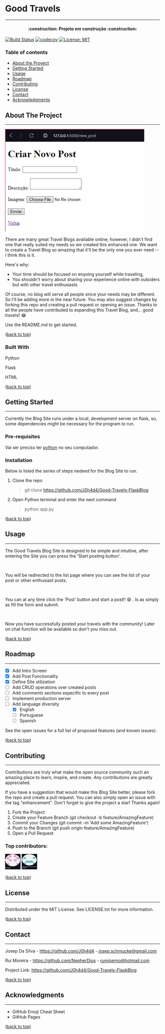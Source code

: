 # Good Travels

---

<h4 align="center"> 
    :construction:  Projeto em construção  :construction:
</h4>

[![Build Status](https://cdn.prod.website-files.com/5e0f1144930a8bc8aace526c/65dd9eb5aaca434fac4f1c7c_Build-Passing-brightgreen.svg)]()
[![codecov](https://cdn.prod.website-files.com/5e0f1144930a8bc8aace526c/65dd9eb5aaca434fac4f1c31_Coverage-83%2525-yellow.svg)]()
[![License: MIT](https://cdn.prod.website-files.com/5e0f1144930a8bc8aace526c/65dd9eb5aaca434fac4f1c34_License-MIT-blue.svg)](/LICENSE.txt)

### Table of contents

- [About the Proyect](#about-the-project)
- [Getting Started](#getting-started)
- [Usage](#usage)
- [Roadmap](#roadmap)
- [Contributing](#contributing)
- [License](#license)
- [Contact](#contact)
- [Acknowledgments](#acknowledgments)


## About The Project

---

![Flask Blog Site](/static/imgs/FlaskBlog.png)

There are many great Travel Blogs available online; however, I didn't find one that really suited my needs so we created this enhanced one. We want to create a Travel Blog so amazing that it'll be the only one you ever need -- I think this is it.

Here's why:

- Your time should be focused on enyoing yourself while traveling, 
- You shouldn't worry about sharing  your experience online with outsiders but with other travel enthusiasts

Of course, no blog will serve all people since your needs may be different. So I'll be adding more in the near future. You may also suggest changes by forking this repo and creating a pull request or opening an issue. Thanks to all the people have contributed to expanding this Travel Blog, and... good travels! :joy:

Use the README.md to get started.

([back to top](#good-travels))

### Built With

Python

Flask

HTML

([back to top](#good-travels))

## Getting Started

---

Currently the Blog Site runs under a local, development server on flask, so, some dependencies might be necessary for the program to run.

### Pre-requisites

Vai ser preciso ter [python](https://www.python.org/downloads/release/python-3125/) no seu computador.


### Installation
Below is listed the series of steps nedeed for the Blog Site to run.

1. Clone the repo

    >git clone https://github.com/J0h4d4/Good-Travels-FlaskBlog

2. Open Python terminal and enter the next command

    >python app.py
   
([back to top](#good-travels))

## Usage 

---

The Good Travels Blog Site is designed to be simple and intuitive, after entering the Site you can press the 'Start posting button'.

![]()

You will be redirected to the list page where you can see the list of your post or other enthusiast posts.

![]()

You can at any time click the 'Post' button and start a post!! :smile: . Is as simply as fill the form and submit.

![]()

Now you have successfully posted your travels with the community! Later on chat function will be available so don't you miss out.


([back to top](#good-travels))

## Roadmap

---

-  [X] Add Intro Screen
-  [X] Add Post Functionality
-  [X] Define Site stilization
-  [ ] Add CRUD operations over created posts
-  [ ] Add comments sections especific to every post
-  [ ] Implement production server
-  [ ] Add language diversity
  -  [X] English
  -  [ ] Portuguese
  -  [ ] Spanish

See the open issues for a full list of proposed features (and known issues).

([back to top](#good-travels))

## Contributing

---

Contributions are truly what make the open source community such an amazing place to learn, inspire, and create. Any contributions are greatly appreciated.

If you have a suggestion that would make this Blog Site better, please fork the repo and create a pull request. You can also simply open an issue with the tag "enhancement". Don't forget to give the project a star! Thanks again!

1. Fork the Project
2. Create your Feature Branch (git checkout -b feature/AmazingFeature)
3. Commit your Changes (git commit -m 'Add some AmazingFeature')
4. Push to the Branch (git push origin feature/AmazingFeature)
5. Open a Pull Request

### Top contributors:

![RM](/static/imgs/rm.png)
![JD](/static/imgs/js.png)

([back to top](#good-travels))

## License

---

Distributed under the MIT License. See LICENSE.txt for more information.

([back to top](#good-travels))

## Contact

---

Josep Da Silva - <https://github.com/J0h4d4> - [josep.schmucke@gmail.com](josep.schmucke@gmail.com)

Rui Moreira - <https://github.com/NepherDios> - [rumipemo@hotmail.com](rumipemo@hotmail.com)

Project Link: <https://github.com/J0h4d4/Good-Travels-FlaskBlog>

([back to top](#good-travels))

## Acknowledgments

---

- GitHub Emoji Cheat Sheet
- GitHub Pages

([back to top](#good-travels))
